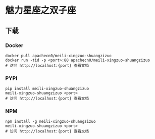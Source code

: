 # 魅力星座之双子座

## 下载

### Docker

```
docker pull apachecn0/meili-xingzuo-shuangzizuo
docker run -tid -p <port>:80 apachecn0/meili-xingzuo-shuangzizuo
# 访问 http://localhost:{port} 查看文档
```

### PYPI

```
pip install meili-xingzuo-shuangzizuo
meili-xingzuo-shuangzizuo <port>
# 访问 http://localhost:{port} 查看文档
```

### NPM

```
npm install -g meili-xingzuo-shuangzizuo
meili-xingzuo-shuangzizuo <port>
# 访问 http://localhost:{port} 查看文档
```